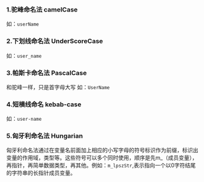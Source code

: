 ### 1.驼峰命名法 camelCase 
如：`userName`

### 2.下划线命名法 UnderScoreCase
如：`user_name`

### 3.帕斯卡命名法 PascalCase
和驼峰一样，只是首字母大写
如：`UserName`

### 4.短横线命名 kebab-case
如：`user-name`

### 5.匈牙利命名法 Hungarian
匈牙利命名法通过在变量名前面加上相应的小写字母的符号标识作为前缀，标识出变量的作用域，类型等。这些符号可以多个同时使用，顺序是先m_（成员变量），再指针，再简单数据类型，再其他。例如：`m_lpszStr`,表示指向一个以0字符结尾的字符串的长指针成员变量。